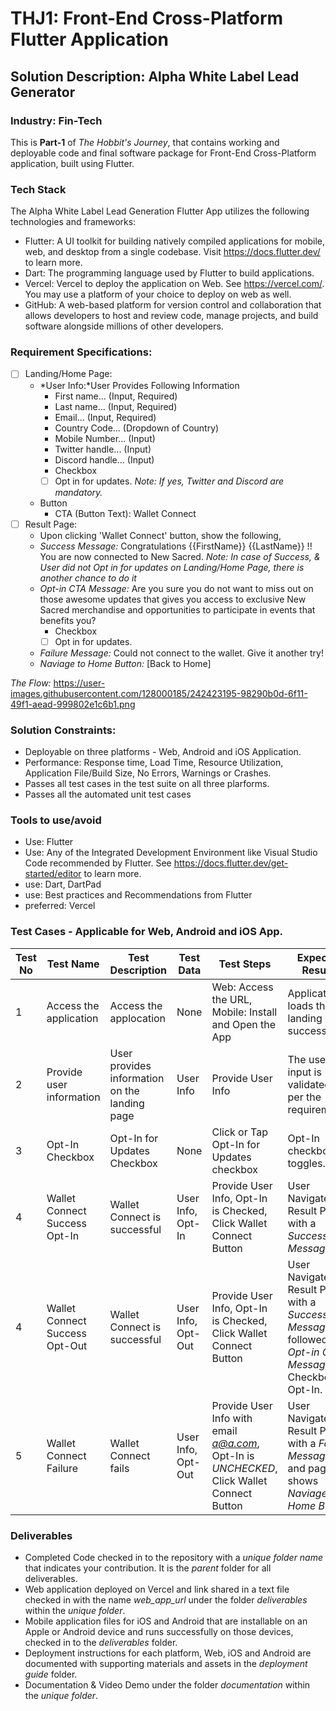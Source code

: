 # THJ1: Front-End Cross-Platform Flutter Application
## Solution Description: Alpha White Label Lead Generator
### Industry: Fin-Tech

This is **Part-1** of *The Hobbit's Journey*, that contains working and deployable code and final software package for Front-End Cross-Platform application, built using Flutter.

### Tech Stack
The Alpha White Label Lead Generation Flutter App utilizes the following technologies and frameworks:
- Flutter: A UI toolkit for building natively compiled applications for mobile, web, and desktop from a single codebase. Visit https://docs.flutter.dev/ to learn more.
- Dart: The programming language used by Flutter to build applications.
- Vercel: Vercel to deploy the application on Web. See https://vercel.com/. You may use a platform of your choice to deploy on web as well.
- GitHub: A web-based platform for version control and collaboration that allows developers to host and review code, manage projects, and build software alongside millions of other developers.

### Requirement Specifications:
- [ ] Landing/Home Page:
  - *User Info:*User Provides Following Information
    - First name... (Input, Required)
    - Last name... (Input, Required)
    - Email... (Input, Required)
    - Country Code... (Dropdown of Country)
    - Mobile Number... (Input)
    - Twitter handle... (Input)
    - Discord handle... (Input)
    - Checkbox 
    - [ ] Opt in for updates. 
    *Note: If yes, Twitter and Discord are mandatory.*
  - Button
    - CTA (Button Text): Wallet Connect 
- [ ] Result Page: 
    - Upon clicking 'Wallet Connect' button, show the following,
    - *Success Message:* Congratulations {{FirstName}} {{LastName}} !! You are now connected to New Sacred. 
    *Note: In case of Success, & User did not Opt in for updates on Landing/Home Page, there is another chance to do it*
    - *Opt-in CTA Message:* Are you sure you do not want to miss out on those awesome updates that gives you access to exclusive New Sacred merchandise and opportunities to participate in events that benefits you?
      - Checkbox 
      - [ ] Opt in for updates. 
    - *Failure Message:* Could not connect to the wallet. Give it another try!
    - *Naviage to Home Button:* [Back to Home]

*The Flow:*
https://user-images.githubusercontent.com/128000185/242423195-98290b0d-6f11-49f1-aead-999802e1c6b1.png

### Solution Constraints:
  - Deployable on three platforms - Web, Android and iOS Application.
  - Performance: Response time, Load Time, Resource Utilization, Application File/Build Size, No Errors, Warnings or Crashes.
  - Passes all test cases in the test suite on all three plarforms.
  - Passes all the automated unit test cases

### Tools to use/avoid
  - Use: Flutter
  - Use: Any of the Integrated Development Environment like Visual Studio Code recommended by Flutter. See https://docs.flutter.dev/get-started/editor to learn more.
  - use: Dart, DartPad
  - use: Best practices and Recommendations from Flutter 
  - preferred: Vercel 

### Test Cases - Applicable for Web, Android and iOS App.
| Test No | Test Name | Test Description | Test Data |  Test Steps | Expected Results |
| ----------- | ----------- |----------- | ----------- | ----------- | ----------- |
| 1 | Access the application | Access the applocation  | None | Web: Access the URL, Mobile: Install and Open the App | Application loads the landing page successfully. |
| 2 | Provide user information | User provides information on the landing page | User Info | Provide User Info | The user input is validated as per the requirements. |
| 3 | Opt-In Checkbox | Opt-In for Updates Checkbox | None | Click or Tap Opt-In for Updates checkbox | Opt-In checkbox toggles. |
| 4 | Wallet Connect Success Opt-In| Wallet Connect is successful | User Info, Opt-In | Provide User Info, Opt-In is Checked, Click Wallet Connect Button | User Navigates to Result Page, with a *Success Message*. |
| 4 | Wallet Connect Success Opt-Out| Wallet Connect is successful | User Info, Opt-Out | Provide User Info, Opt-In is Checked, Click Wallet Connect Button | User Navigates to Result Page, with a *Success Message*, followed by *Opt-in CTA Message* and Checkbox to Opt-In. |
| 5 | Wallet Connect Failure | Wallet Connect fails | User Info, Opt-Out | Provide User Info with email *a@a.com*, Opt-In is *UNCHECKED*, Click Wallet Connect Button | User Navigates to Result Page, with a *Failure Message*, and page shows *Naviage to Home Button*|

### Deliverables
  - Completed Code checked in to the repository with a *unique folder name* that indicates your contribution. It is the *parent* folder for all deliverables.
  - Web application deployed on Vercel and link shared in a text file checked in with the name *web_app_url* under the folder *deliverables* within the *unique folder*.
  - Mobile application files for iOS and Android that are installable on an Apple or Android device and runs successfully on those devices, checked in to the *deliverables* folder.
  - Deployment instructions for each platform, Web, iOS and Android are documented with supporting materials and assets in the *deployment guide* folder.
  - Documentation & Video Demo under the folder *documentation* within the *unique folder*. 




